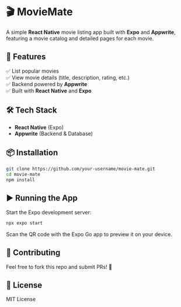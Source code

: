 
# 🎬 MovieMate  

A simple **React Native** movie listing app built with **Expo** and **Appwrite**, featuring a movie catalog and detailed pages for each movie.  

## 🚀 Features  
✅ List popular movies  
✅ View movie details (title, description, rating, etc.)  
✅ Backend powered by **Appwrite**  
✅ Built with **React Native** and **Expo**  

## 🛠 Tech Stack  
- **React Native** (Expo)  
- **Appwrite** (Backend & Database)  

## 📦 Installation  
```sh
git clone https://github.com/your-username/movie-mate.git
cd movie-mate
npm install
```

## ▶️ Running the App  
Start the Expo development server:  
```sh
npx expo start
```

Scan the QR code with the Expo Go app to preview it on your device.  


## 🤝 Contributing  
Feel free to fork this repo and submit PRs! 🚀  

## 📜 License  
MIT License  

